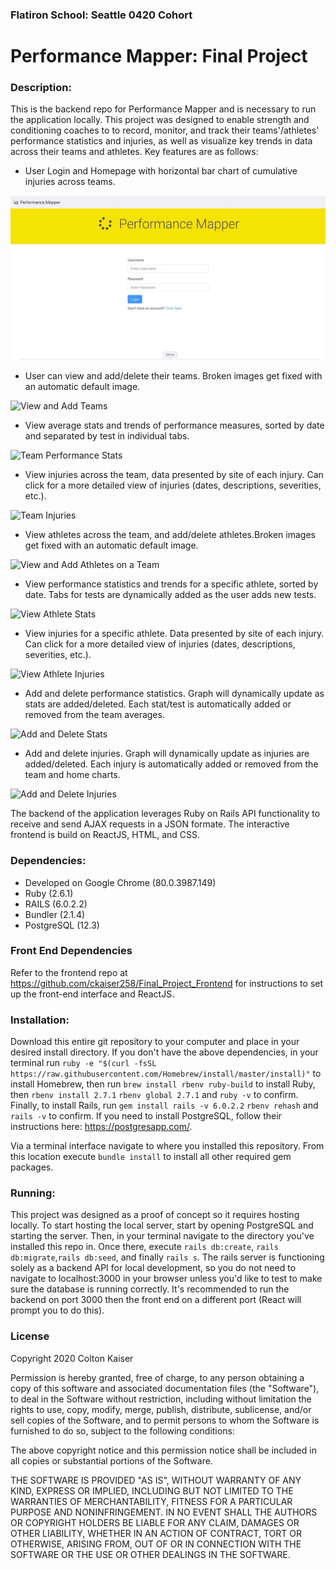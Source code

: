 ### Flatiron School: Seattle 0420 Cohort
# Performance Mapper: Final Project

### Description: 
This is the backend repo for Performance Mapper and is necessary to run the application locally. This project was designed to enable strength and conditioning coaches to to record, monitor, and track their teams'/athletes' performance statistics and injuries, as well as visualize key trends in data across their teams and athletes. Key features are as follows:

* User Login and Homepage with horizontal bar chart of cumulative injuries across teams.

![Login and Home Page](README_assets/login_and_home_page.gif)

* User can view and add/delete their teams. Broken images get fixed with an automatic default image.

![View and Add Teams](README_assets/view_and_add_teams_with_default_image.gif)

* View average stats and trends of performance measures, sorted by date and separated by test in individual tabs.

![Team Performance Stats](README_assets/view_team_performance_stats.gif)

* View injuries across the team, data presented by site of each injury. Can click for a more detailed view of injuries (dates, descriptions, severities, etc.).

![Team Injuries](README_assets/view_team_injuries.gif)

* View athletes across the team, and add/delete athletes.Broken images get fixed with an automatic default image.

![View and Add Athletes on a Team](README_assets/view_and_add_team_athletes.gif)

* View performance statistics and trends for a specific athlete, sorted by date. Tabs for tests are dynamically added as the user adds new tests.

![View Athlete Stats](README_assets/view_athlete_stats.gif)

* View injuries for a specific athlete. Data presented by site of each injury. Can click for a more detailed view of injuries (dates, descriptions, severities, etc.). 

![View Athlete Injuries](README_assets/view_athlete_injuries.gif)

* Add and delete performance statistics. Graph will dynamically update as stats are added/deleted. Each stat/test is automatically added or removed from the team averages.

![Add and Delete Stats](README_assets/add_and_delete_stats.gif)

* Add and delete injuries. Graph will dynamically update as injuries are added/deleted. Each injury is automatically added or removed from the team and home charts.

![Add and Delete Injuries](README_assets/add_and_delete_injuries.gif)


The backend of the application leverages Ruby on Rails API functionality to receive and send AJAX requests in a JSON formate. The interactive frontend is build on ReactJS, HTML, and CSS.

### Dependencies:
* Developed on Google Chrome (80.0.3987.149)
* Ruby (2.6.1)
* RAILS (6.0.2.2)
* Bundler (2.1.4)
* PostgreSQL (12.3)

### Front End Dependencies
Refer to the frontend repo at https://github.com/ckaiser258/Final_Project_Frontend for instructions to set up the front-end interface and ReactJS.

### Installation:

Download this entire git repository to your computer and place in your desired install directory. If you don't have the above dependencies, in your terminal run `ruby -e "$(curl -fsSL https://raw.githubusercontent.com/Homebrew/install/master/install)"` to install Homebrew, then run `brew install rbenv ruby-build` to install Ruby, then `rbenv install 2.7.1` `rbenv global 2.7.1` and `ruby -v` to confirm. Finally, to install Rails, run `gem install rails -v 6.0.2.2` `rbenv rehash` and `rails -v` to confirm. If you need to install PostgreSQL, follow their instructions here: https://postgresapp.com/.

Via a terminal interface navigate to where you installed this repository. From this location execute ```bundle install``` to install all other required gem packages. 

### Running:
This project was designed as a proof of concept so it requires hosting locally. To start hosting the local server, start by opening PostgreSQL and starting the server. Then, in your terminal navigate to the directory you've installed this repo in. Once there, execute `rails db:create`, `rails db:migrate`,`rails db:seed`, and finally ```rails s```. The rails server is functioning solely as a backend API for local development, so you do not need to navigate to localhost:3000 in your browser unless you'd like to test to make sure the database is running correctly. It's recommended to run the backend on port 3000 then the front end on a different port (React will prompt you to do this).

### License
Copyright 2020 Colton Kaiser

Permission is hereby granted, free of charge, to any person obtaining a copy of this software and associated documentation files (the "Software"), to deal in the Software without restriction, including without limitation the rights to use, copy, modify, merge, publish, distribute, sublicense, and/or sell copies of the Software, and to permit persons to whom the Software is furnished to do so, subject to the following conditions:

The above copyright notice and this permission notice shall be included in all copies or substantial portions of the Software.

THE SOFTWARE IS PROVIDED "AS IS", WITHOUT WARRANTY OF ANY KIND, EXPRESS OR IMPLIED, INCLUDING BUT NOT LIMITED TO THE WARRANTIES OF MERCHANTABILITY, FITNESS FOR A PARTICULAR PURPOSE AND NONINFRINGEMENT. IN NO EVENT SHALL THE AUTHORS OR COPYRIGHT HOLDERS BE LIABLE FOR ANY CLAIM, DAMAGES OR OTHER LIABILITY, WHETHER IN AN ACTION OF CONTRACT, TORT OR OTHERWISE, ARISING FROM, OUT OF OR IN CONNECTION WITH THE SOFTWARE OR THE USE OR OTHER DEALINGS IN THE SOFTWARE.
